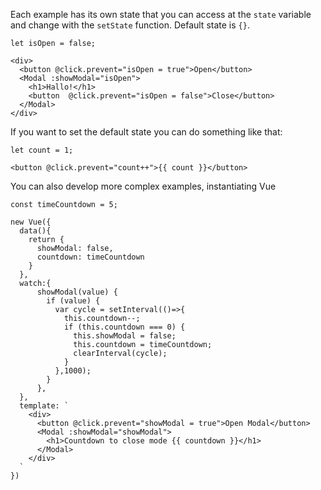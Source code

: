Each example has its own state that you can access at the `state` variable and change with the `setState` function. Default state is `{}`.

    let isOpen = false;

    <div>
      <button @click.prevent="isOpen = true">Open</button>
      <Modal :showModal="isOpen">
        <h1>Hallo!</h1>
        <button  @click.prevent="isOpen = false">Close</button>
      </Modal>
    </div>

If you want to set the default state you can do something like that:

    let count = 1;

    <button @click.prevent="count++">{{ count }}</button>

You can also develop more complex examples, instantiating Vue

    const timeCountdown = 5;

    new Vue({
      data(){
        return {
          showModal: false,
          countdown: timeCountdown
        }
      },
      watch:{
          showModal(value) {
            if (value) {
              var cycle = setInterval(()=>{
                this.countdown--;
                if (this.countdown === 0) {
                  this.showModal = false;
                  this.countdown = timeCountdown;
                  clearInterval(cycle);
                }
              },1000);
            }
          },
      },
      template: `
        <div>
          <button @click.prevent="showModal = true">Open Modal</button>
          <Modal :showModal="showModal">
            <h1>Countdown to close mode {{ countdown }}</h1>
          </Modal>
        </div>
      `
    })
